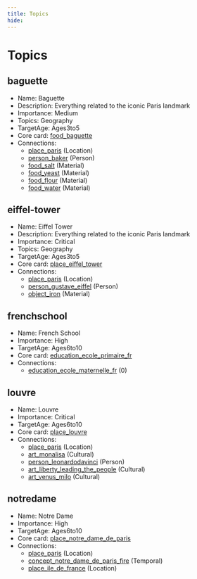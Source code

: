 ```yaml
---
title: Topics
hide:
---
```


# Topics

## baguette
- Name: Baguette  
- Description: Everything related to the iconic Paris landmark  
- Importance: Medium  
- Topics: Geography  
- TargetAge: Ages3to5
- Core card: [food_baguette](../cards/index.md#food_baguette)
- Connections:
    - [place_paris](../cards/index.md#place_paris) (Location)
    - [person_baker](../cards/index.md#person_baker) (Person)
    - [food_salt](../cards/index.md#food_salt) (Material)
    - [food_yeast](../cards/index.md#food_yeast) (Material)
    - [food_flour](../cards/index.md#food_flour) (Material)
    - [food_water](../cards/index.md#food_water) (Material)

## eiffel-tower
- Name: Eiffel Tower  
- Description: Everything related to the iconic Paris landmark  
- Importance: Critical  
- Topics: Geography  
- TargetAge: Ages3to5
- Core card: [place_eiffel_tower](../cards/index.md#place_eiffel_tower)
- Connections:
    - [place_paris](../cards/index.md#place_paris) (Location)
    - [person_gustave_eiffel](../cards/index.md#person_gustave_eiffel) (Person)
    - [object_iron](../cards/index.md#object_iron) (Material)

## frenchschool
- Name: French School  
- Importance: High  
- TargetAge: Ages6to10
- Core card: [education_ecole_primaire_fr](../cards/index.md#education_ecole_primaire_fr)
- Connections:
    - [education_ecole_maternelle_fr](../cards/index.md#education_ecole_maternelle_fr) (0)

## louvre
- Name: Louvre  
- Importance: Critical  
- TargetAge: Ages6to10
- Core card: [place_louvre](../cards/index.md#place_louvre)
- Connections:
    - [place_paris](../cards/index.md#place_paris) (Location)
    - [art_monalisa](../cards/index.md#art_monalisa) (Cultural)
    - [person_leonardodavinci](../cards/index.md#person_leonardodavinci) (Person)
    - [art_liberty_leading_the_people](../cards/index.md#art_liberty_leading_the_people) (Cultural)
    - [art_venus_milo](../cards/index.md#art_venus_milo) (Cultural)

## notredame
- Name: Notre Dame  
- Importance: High  
- TargetAge: Ages6to10
- Core card: [place_notre_dame_de_paris](../cards/index.md#place_notre_dame_de_paris)
- Connections:
    - [place_paris](../cards/index.md#place_paris) (Location)
    - [concept_notre_dame_de_paris_fire](../cards/index.md#concept_notre_dame_de_paris_fire) (Temporal)
    - [place_ile_de_france](../cards/index.md#place_ile_de_france) (Location)

